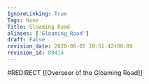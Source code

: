```yaml
---
IgnoreLinking: True
Tags: None
Title: Gloaming Road
aliases: ['Gloaming_Road']
draft: False
revision_date: 2020-08-05 10:51:42+00:00
revision_id: 80414
---
```


#REDIRECT [[Overseer of the Gloaming Road]]